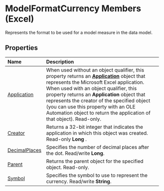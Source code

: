 
# ModelFormatCurrency Members (Excel)

Represents the format to be used for a model measure in the data model.


## Properties
<a name="properties"> </a>



|**Name**|**Description**|
|:-----|:-----|
|[Application](62fb4288-dc98-4831-a039-b2b81f407159.md)|When used without an object qualifier, this property returns an  **[Application](19b73597-5cf9-4f56-8227-b5211f657f6f.md)** object that represents the Microsoft Excel application. When used with an object qualifier, this property returns an **Application** object that represents the creator of the specified object (you can use this property with an OLE Automation object to return the application of that object). Read-only.|
|[Creator](069eb7ee-2168-0820-1018-61c1498c7929.md)|Returns a 32-bit integer that indicates the application in which this object was created. Read-only  **Long** .|
|[DecimalPlaces](99cd87a8-4aff-f507-05e3-59a28f676828.md)|Specifies the number of decimal places after the dot. Read/write  **Long**.|
|[Parent](ed21cd7a-ce59-2f39-c342-3292af63c079.md)|Returns the parent object for the specified object. Read-only.|
|[Symbol](67c90858-43f0-5506-735b-747b7b9dcb07.md)|Specifies the symbol to use to represent the currency. Read/write  **String**.|
